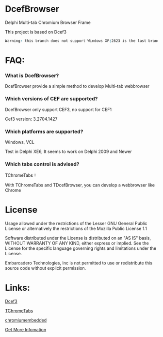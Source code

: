 # DcefBrowser

Delphi Multi-tab Chromium Browser Frame
  
This project is based on Dcef3

```css
Warning: this branch does not support Windows XP(2623 is the last branch to support XP)
```

# FAQ:

### What is DcefBrowser?

DcefBrowser provide a simple method to develop Multi-tab webbrowser

### Which versions of CEF are supported?

DcefBrowser only support CEF3, no support for CEF1

Cef3 version: 3.2704.1427

### Which platforms are supported?

Windows, VCL

Test in Delphi XE6, It seems to work on Delphi 2009 and Newer

### Which tabs control is advised?

TChromeTabs！

With TChromeTabs and TDcefBrowser, you can develop a webbrowser like Chrome


# License

Usage allowed under the restrictions of the Lesser GNU General Public License or alternatively the restrictions of the Mozilla Public License 1.1

Software distributed under the License is distributed on an "AS IS" basis, WITHOUT WARRANTY OF ANY KIND, either express or implied. See the License for the specific language governing rights and limitations under the License.

Embarcadero Technologies, Inc is not permitted to use or redistribute this source code without explicit permission.
 
# Links:

[Dcef3](https://github.com/hgourvest/dcef3)

[TChromeTabs](https://github.com/norgepaul/tchrometabs)

[chromiumembedded](https://bitbucket.org/chromiumembedded/cef)

[Get More Infomation](http://www.bccsafe.com/dcefbrowser/2015/04/08/DcefBrowser%20Package%20Dcef3%20/)
